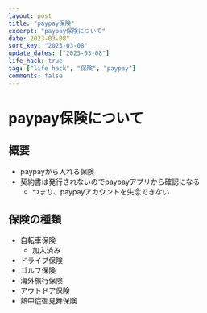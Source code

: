 ```yaml
---
layout: post
title: "paypay保険"
excerpt: "paypay保険について"
date: 2023-03-08"
sort_key: "2023-03-08"
update_dates: ["2023-03-08"]
life_hack: true
tag: ["life hack", "保険", "paypay"]
comments: false
---
```


# paypay保険について

## 概要
 - paypayから入れる保険
 - 契約書は発行されないのでpaypayアプリから確認になる
   - つまり、paypayアカウントを失念できない

## 保険の種類
 - 自転車保険
   - 加入済み
 - ドライブ保険
 - ゴルフ保険
 - 海外旅行保険
 - アウトドア保険
 - 熱中症御見舞保険
